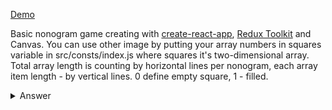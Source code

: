 [Demo](https://icecoveredjune.github.io/nonogram/)

Basic nonogram game creating with [create-react-app](https://create-react-app.dev/), [Redux Toolkit](https://redux-toolkit.js.org/) and Canvas.
You can use other image by putting your array numbers in squares variable in src/consts/index.js where squares it's
two-dimensional array. Total array length is counting by horizontal lines per nonogram, each array item length - by 
vertical lines.
0 define empty square, 1 - filled.
<details> 
  <summary>Answer </summary>
   ![Answer](https://i.imgur.com/3TCiqDk.jpg)
</details>
